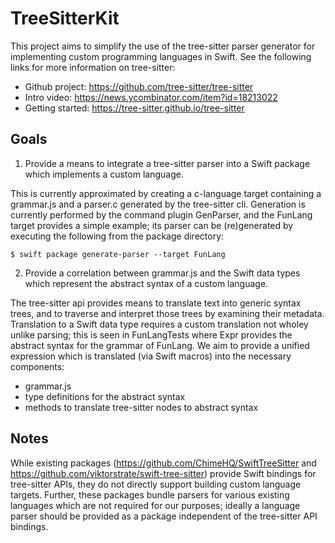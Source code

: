 # TreeSitterKit

This project aims to simplify the use of the tree-sitter parser generator for implementing custom programming languages in Swift.
See the following links for more information on tree-sitter:
  - Github project: https://github.com/tree-sitter/tree-sitter
  - Intro video: https://news.ycombinator.com/item?id=18213022
  - Getting started: https://tree-sitter.github.io/tree-sitter


## Goals

1) Provide a means to integrate a tree-sitter parser into a Swift package which implements a custom language.

This is currently approximated by creating a c-language target containing a grammar.js and a parser.c generated by the tree-sitter cli.
Generation is currently performed by the command plugin GenParser, and the FunLang target provides a simple example;
its parser can be (re)generated by executing the following from the package directory:

    $ swift package generate-parser --target FunLang 


2) Provide a correlation between grammar.js and the Swift data types which represent the abstract syntax of a custom language.

The tree-sitter api provides means to translate text into generic syntax trees, and to traverse and interpret those trees by examining their metadata.
Translation to a Swift data type requires a custom translation not wholey unlike parsing; this is seen in FunLangTests where Expr provides the abstract syntax for the grammar of FunLang.
We aim to provide a unified expression which is translated (via Swift macros) into the necessary components:
  - grammar.js
  - type definitions for the abstract syntax
  - methods to translate tree-sitter nodes to abstract syntax


## Notes

While existing packages (https://github.com/ChimeHQ/SwiftTreeSitter and https://github.com/viktorstrate/swift-tree-sitter) provide Swift bindings for tree-sitter APIs, they do not directly support building custom language targets.
Further, these packages bundle parsers for various existing languages which are not required for our purposes; ideally a language parser should be provided as a package independent of the tree-sitter API bindings.
